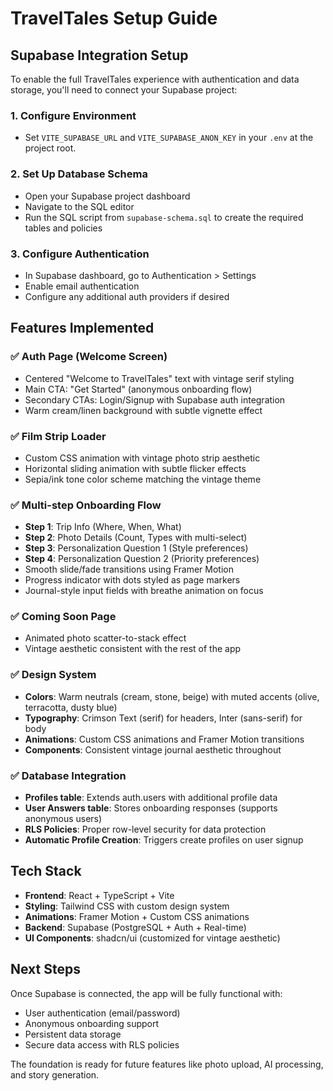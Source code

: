 # TravelTales Setup Guide

## Supabase Integration Setup

To enable the full TravelTales experience with authentication and data storage, you'll need to connect your Supabase project:

### 1. Configure Environment

- Set `VITE_SUPABASE_URL` and `VITE_SUPABASE_ANON_KEY` in your `.env` at the project root.

### 2. Set Up Database Schema

- Open your Supabase project dashboard
- Navigate to the SQL editor
- Run the SQL script from `supabase-schema.sql` to create the required tables and policies

### 3. Configure Authentication

- In Supabase dashboard, go to Authentication > Settings
- Enable email authentication
- Configure any additional auth providers if desired

## Features Implemented

### ✅ Auth Page (Welcome Screen)

- Centered "Welcome to TravelTales" text with vintage serif styling
- Main CTA: "Get Started" (anonymous onboarding flow)
- Secondary CTAs: Login/Signup with Supabase auth integration
- Warm cream/linen background with subtle vignette effect

### ✅ Film Strip Loader

- Custom CSS animation with vintage photo strip aesthetic
- Horizontal sliding animation with subtle flicker effects
- Sepia/ink tone color scheme matching the vintage theme

### ✅ Multi-step Onboarding Flow

- **Step 1**: Trip Info (Where, When, What)
- **Step 2**: Photo Details (Count, Types with multi-select)
- **Step 3**: Personalization Question 1 (Style preferences)
- **Step 4**: Personalization Question 2 (Priority preferences)
- Smooth slide/fade transitions using Framer Motion
- Progress indicator with dots styled as page markers
- Journal-style input fields with breathe animation on focus

### ✅ Coming Soon Page

- Animated photo scatter-to-stack effect
- Vintage aesthetic consistent with the rest of the app

### ✅ Design System

- **Colors**: Warm neutrals (cream, stone, beige) with muted accents (olive, terracotta, dusty blue)
- **Typography**: Crimson Text (serif) for headers, Inter (sans-serif) for body
- **Animations**: Custom CSS animations and Framer Motion transitions
- **Components**: Consistent vintage journal aesthetic throughout

### ✅ Database Integration

- **Profiles table**: Extends auth.users with additional profile data
- **User Answers table**: Stores onboarding responses (supports anonymous users)
- **RLS Policies**: Proper row-level security for data protection
- **Automatic Profile Creation**: Triggers create profiles on user signup

## Tech Stack

- **Frontend**: React + TypeScript + Vite
- **Styling**: Tailwind CSS with custom design system
- **Animations**: Framer Motion + Custom CSS animations
- **Backend**: Supabase (PostgreSQL + Auth + Real-time)
- **UI Components**: shadcn/ui (customized for vintage aesthetic)

## Next Steps

Once Supabase is connected, the app will be fully functional with:

- User authentication (email/password)
- Anonymous onboarding support
- Persistent data storage
- Secure data access with RLS policies

The foundation is ready for future features like photo upload, AI processing, and story generation.
